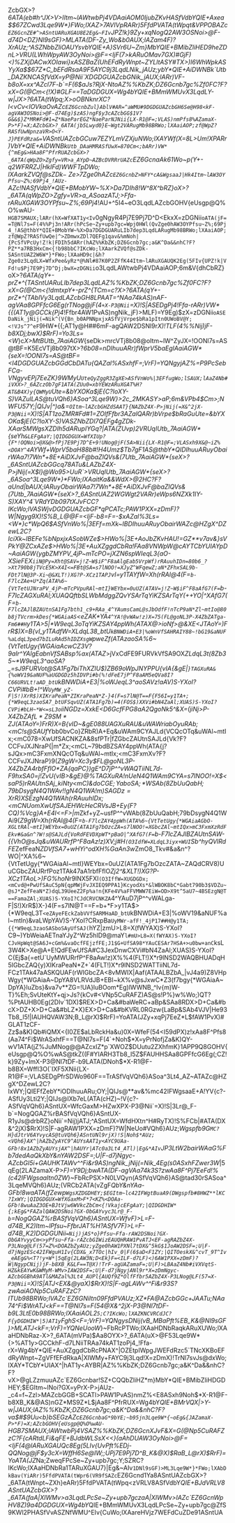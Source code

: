 ZcbGX>?_6ATA(eb#h^JX>V>IItm~lAWtwbPj4VDAaiAOM0IjubZKvHASfVdbY*QIE+Axea$$67Z*Cwd3Lqe9W*}*FWo;lXAZ>7AVIVpRARr)5FfdPVATA(tWpqt&VPPOBAZc`EZ6GcnZE#^>ASntUARuXGAU8E2Eg&~FIv`JPZ!k}9Zy+xqNogQ2AW3OSNoi>@F-d74D<DZ}Nl9sGF)>MLATA(DF-Zy_Wo&b0AUX;lAZam4F)?XrAUz;^ASZNbbZliOAUYsvbY*QIE+A}SVr6U~Z*m}MbY*QIE+BMibZliHED9heZDnL>VRU(LWhWpyAW3OyNoi>@F=<IjF(7>kARuOMav*7GX)#GjF)<)%ZXjDACwXOIawi}xASZBaZ*(UhEFdRyWnpt~ZYLltASY#TX>)I6WhWpkASYyXa$$67Z*C_bEFdRsaA9F5AYC9j3LqdLNik_jAUz;ybY*QIE+AiDWNBk`Utb_DAZKNCASfVdX=yP@Nii`XDGDGUAZcbGNik_jAUX;lARr)VF-b8oX=xx^AZcl7F-b`=F(6$aJs?RjX-NtoAZ%%KbZK;DZ6Gcnb7gc%Zf0*FC?F?xX=G(@Cm<{!X)#GLF==TaDGDGUX=Wg4bY*QIE+BMmWMUvX3LqdLY-w|JX>?_6ATA(tWpq_;X>oOBNknrXC?I<vCv<IOVkaOvAZc`EZ6GcnbZul}AblV#AR=^aWMU#9DGDGUAZcbGH6Se@H98<kF-agVAW3OSNoi>@F-d74Eg)$zAS)ngF$y3cAZcbGG$1V?G&&$}Z*MR#Fd#1=Z*NaeParEGZ*NaeParNJNii{LX-R1@F=;VLAS)nmPfs8%AZamaX-P>*F)=X;AZcbGX>?_6ATA(jb5Lwyd0}E~Wgt2VARugMb98BRWo;lXAaiAOP;zf@WpZ?RASfUwNpnzaVR>O<Y-J}PEFdRza&=`VASntUAZcbGCuw7EZYLmVZXjuNWo;lXAYWf(X=8L>Um!XPARr)VbY*QIE+AiDWNBk`Utb_DAaHMRASfUwX=870Cm<;bARr)VW*{^mEg&>HAa8F^PfrRUAZcbGX>?_6ATA(qWpZO>Zgfy=VR>a_AYpD~AZBcDVRRrUAZc`EZ6GcnaAk61Wo~p(Y+-q2WFRRZJ|HkIFd$)WWFTpDWo;lXAarkZVQf@sZDk-~Ze$>7Zge0hAZc`EZ6GcnbZ>NFY*cA&WgsaaJ|Hk4Itm~lAW3OYPfsu~Z%;69Pj4_!AUz-`AZc!NASfVdbY*QIE+BMobYW~%X>Da7DIh8!W^8X^bRZ}oX>?_6ATA(qWpZO>Zgfy=VR>a_ASoazATJ;>Ffa-rARuXGAW3OYPfsu~Z%;69Pj4_!AU+^5I4~eO3LqdLAZcbGOHV{eUsgp@Q%O%wAU-`HGB7SMAUX;lARr(hX=WfXAT1y<Iv`0gNgyR4Pj7E9Pj7D^D<EkxX=zDGNii`oATA(jF==T@Nl7s=F(4%%Pj3n!ARr(hPcSe~Zy+upb7gc=Wpj0HWl(QvZge0hAW3OYPfsu~Z%;69Pj4_!AS@thbY*QIE+BMobYW~%X>Da7DGDGUARuLIb7dep3LqdLARugMb98BRWo;lXAaiAOP;zf@WpZ?RASfUwQe|^>ZDmwxZDl7QEFg1qav&%mNoh|{PcSfVPcUy!Z!k|FDIh5dARr(hAZ%%KbZK;DZ6Gcnb7gc;a&K^Da&&nhC?F?PZ**a7RB3HxCm<{!b98bbC?IKcWo;lXAarkZVQf@sZDk-SASntUAZ2W6W*}*FWo;lXAaHD9c|&h?Zge0z3LqdLX=WfxPee&yRz*@%Nl#87K0P2ZFfK44Itm~lARuXGAUQK2Eg(5FIv{UPZ!k|VFd!u$Pj7E9Pj7D^Dj;bwX=zDGNii`o3LqdLAWtwbPj4VDAaiAOP;6m&V{dhCbRZ}oX>?_6ATA(qY+-prZ*^{TASntUARuLIb7dep3LqdLAZ%%KbZK;DZ6Gcnb7gc%Zf0*FC?F?xX=G(@Cm<{!dmtxpY+-prZ*^{TCm=c?X>?_6ATA(qY+-prZ*^{TAblVy3LqdLAZcbGH8LPAAT=^NAa74kAS)nAF-agVAa8GPFfcG6Eg(rTNog@jF(4`+X-P3@Nii`=X)!S|ASEDgPj4_!Ffa-rARr)VW*{{(AT1y@GCCk{Pj4_!Ffbr4AW1PvAS)ngNik_jF)>MLF)=Y9Eg)$zX=zDGNii`oASEDaNik_jNij(=Nik^(V{Bn_b0APNNpxjxASfVjVrpe$bRa1pItn0UWoBV@Y;<!VJs^7^eF`9HW*{{;AT1y@H##6mF-agQAW2DSNl9r*X)!TLF(4%%Nij)jF-b8XDj;bwX)$RrF)=Yo3Ls=<W*}c*X>MtBUtb_7AaiAGW*{seDk>mrcVTj8b08@oItm~lW^ZyJX=!OONl7s=AS@tBF=<I4X>K5EcVTj8b097tX>?_6b08=nDIhuuARr)fWprV5baEglAaiAGW*{seX=!OONl7s=AS@tBF=<I4DGDGUAZcbGGdCbDATu{QAZal%ASxhfF=;VrF)=YQNgyjAZ%=P9PcSebFCa-VNgyvEPj7EeZ*K}9WMyU`UteQyZggR3ZgXE>ASfVnWo%|3EFfugWo;lSAUX;lAaZ4Nb#iVXX>?_6AZczOb7gF1ATA(ZUu0=xbYEWzARuXGAT%H?AT&B4X)y{QWMyU`Ute=&bYXOKa$jE{C?IoXY-S)VAZulLAS@tuVQh6}ASoa^3Lqe9W*}>2c_2MKASY>aP;6m&VPb4$Cm>;NWFU57Y;|QIJv|^)a&=`OItm~lAZcbGHZdSAAT}{NAZbZ4X-P>jNij(=X&^2jX-P3@Nii`=X)!S|AT1zoZ*MR#Fd#1=Z*OlfFfbr3AZalQARr)bVrpe$bRaGuUte=&bYXOKa$jE{C?IoXY-S)VASZNbZDl7QEFg4gZDk-XAarSMWgsXZDIh5dARupIYGq?|ATA(ZUvp)2VRUqIUtb_7AaiAGW*{seYh`&LEFgAaY;|QIDGDGUX=WfXIUp?{F*!OQNoi>@X&@>fPj7E9Pj7D^E+9!UNog@jF(5A>Nii{LX-R1@F=;VLASxh9X&@~iZ%<DOAY^4`AYWf+WprV5baH88b#!H4Umz$Tb7gF1AS@thbY*QIDIhuuARuyObairWAa7!7Wn*+8E+AiDXJvF@baZlQVs&(7Utb_7AaiAGW*{seX>?_6ASntUAZcbGGcq78ATu&LAZbZ4X-P>jNij(=X$l}@Wo95>UuR`>VRUqIUtb_7AaiAGW*{seX>?_6ASoa^3Lqe9W*}*FWo;lXAaitKa&&WdX>@2HC?F?aUnd|bAUX;lARuyObairWAa7!7Wn*+8E+AiDXJvF@baZlQVs&(7Utb_7AaiAGW*{seX>?_6ASntUAZ2WGWgt2VARr)eWps6NZXk1IY-S)XAY^4`VRdYDb097tXJvFCC?IKcWo;lVASWjvDGDGUAZcbGF*qPCATc;PAW1PXX=zDmF)?W|Ngyg9X)!S%B_L@@F=<IjF-b8=F=-$xAZal%3Ls=<W*}c*WpQ6$ASfVnWo%|3EFf=mXk~IBDIhuuARuyObairWAZc@HZgX^DZewL2C?IciXk~IBEFe%bNpxjxASobWZe$>HWo%|3E+AoJbZKvHAU!=GZ**v7av&}sVPkY@Z*CxAZe$>HWo%|3E+AuXZggdCbRa!FAa8VNWpW@cAY*TCbY*UIAYpD~AaiAGW*{ygbZMYPV_4jP~mTcPO=jXZN6spWIeqL3{aO-XSieFEX`iiN@Py=Xht@SAV=j!Z~W$iF^F8aAlgEab5VrpWf)rRAuuhIDn=80b6_?>Xt790b8jTVcE5K>X4I<=FBt@SA=s7lNOO!=XJyZ^WFqewZ;aN*ZFhxSAL9b-FDt7lN@3P-Xi~@&XLT!)XG?P-XCz1TAPJ`vI=y1TAYfW=Xh(rRAl@4(F=`b-F7lcZAe+U*Zq(ATA%6~{VtTetUJNraPV_4jP~mTcPVpuRAl~mtI}WEYbx=0uUZ(ATAV=j!Z~W$iF^F8aAfG7(F=`b-F7lcZAGXuRAl;XUAQQftb$SLWbMdggZQvYSArTq$YiKZSArTq$Y$(++YO|^XAfG7(F=`b-F7lcZAJlBZAUtnSA1Fg7bth1_c9+RAa_4^YAumsCamL@sJbOdfF!nTcP9aN*Zl~mtIo@80b8jTVcrm>kDes{*WGAiaAS`<eZAK*YA`4^YA!@vWAw!z)X=75(FL@goNL3P-X4ZbZATga-Fm6##H`y1TA>5|*W9eqL3oTq$YiKZSAY4ppWh(ATA%6~{VtTetUgy{*WGAiaATA~ZA~DpYAqlLYZ6b~{Vc?F?CCFvJXZ|zmU>L8=X(fWYAX)S-YOtcRbN-jXZN6spWIeqL3^aoSA1Fg7bgB=#Y$(++Y7@cZA`4^YA;X=)FLM>)Fj_kiNj(ATArW$iF^47aA6)<)FL7d-FLI<=F2}bCFbeScP9P=%ZgT+yZnkCCG=y1TA$;{*W9eqL31Fg7bXVi#bN4ZaAUtnSAD)jiNrV;=FdVfSA=nOMWqPB+E}WEYbx=0uUZ(ATA1Fg7bUGDGDIQ*Yb{^E*ZcNI?CS`l8bw!sPVvm@sJv`b-F@R$)XmWuRAl;XUA0b&oWDY-3Z@qkuUHRAIYSEzgNj3P-XrR$)XLdqL3^aoSA`kBNWlWG6Z@qkuUHRAIYZXsgW|5XYbKj^7b4gW=XFqewZ;aN*ZJ(ATA%laZAL&uTA87qcGGbcZAUGDGDs}h;Wi{=RA$aoSAEgqPVcGB+EsRN|AN;=RAf(8ZbQfI?CF^jAajVfSAbtiaAml;oW1AMeZO}lZAl~mtI9FURVBgW=Xl~mtIsRN|A=-zUA4<9AadjsgW?;mWAml;oW1AMeZO}lZAV)S-YXoI?CS`l8bF*K&a|59oW@}l$X@>ioNf>@&XE<JTAoY=)FrR$)X=B{vI_y1TAdfW=XLdqL38_btU`kBNWDiA+E3|%oWnVfSAHRAIY88~!bG19&aNUF%aLdqL3ped7bILuRAd5hIDZXsgW`pweZf(ATAzaoSA%6~{VtTetUgy{*WGAiaAcwC*Z3V?9aIr^YAlgEabnVfSABsp%ax(ATAZ_>jVxCdFE9FURVkVfSA9OX*ZLdqL3t(8Zb35~*W9eqL3^aoSA?_=sJ9FURVot@SA1Fg7biThXZIU$)ZB69oWpJNYPPU{vIA{&gE|`}TAGXuRA&{%oWV19&aNUF%aUGDGDz5hIDVPi#b(%!dFeE7jP^F8aAM5eQVa8I?C66URVLt!aAD_btU`kBNWDiA+E3|%oWJeqL3^aoSAVz!aAV)S-YXoI?CVPi#bB+!^W`UyMW_yZ-F|S!)XrR$)XIKraPeaN*ZIKraPeaN*Z-}4(F=s7lN@T==F{F56I=y1TA+;{*W9eqL3zaoSA7_btUFSqvUZ(ATA1Fg7b)=4(FOS$)XXVi#bN4ZaAl;XUAS)S-YXoI?CVPi#bLH~*W<=sL3o`iiNGDz=XxkE<D6GcfFPG8aA2QgoNk5^&X=(jiNj>P-X4ZbZAf$L*Z9SM*ZJ(ATAoY=)FrR$)X=B{vID~&gE088UAGXuRAU&uWAWriabOyuRAb;<mC!s@SAUf*Ybb0bvCo}ZRbR)A+Eq&uWAm9CYAJLd{VCQcOTq&uWAl~mtIx;<mC078=XwUfSACNKZA&8sfPTr|fZGbcZAUtnSAJLd{Vk?F?CCFvJXJNraP{|m*Zx;<mCL~79bdBZSAY4ppWh(ATA{j?sJQx>mC3FxmXNQcOTq&uWAl~mtIx;<mC3FxmXv?F?CCFvJXJNraP}9(*Z9gW=Xc3y$FL@goNL3P-X4ZbZA4rbfFflO*ZA{qaPC})gE^D7jP^^vWAQTiiNL7d-F9hxSA0=j!ZvU{vIB>&gE}@%TAGXuRA!nUeN4Q1WAm9CYA=s7lNOO!=X$<saP5)rRAUtnSAj_kiNty<mC)&doCGE$;YaboSA;*WSAb(8ZbUuQabH;79bDsygN4Q1WAv!!gN4Q1WA!m)SAGDz=XrR$)XSEzgN4Q1WAh(rRAuuhIDx;<mCNUomXwUfSAJEHWcHeCRVsJB+Ey{F?CQ)%Vcg}A+E4I<=F>|m*Zkf+yZ~usfP^^vWAb(8ZbUuQabH;79bDsygN4Q1WAi9(*Z9gW=Xh(rRAl@4(F=`b-F7lcZAY4ppWh(ATA%6~{VtTetUgy{*WGAiaAGbO-XGLtRAl~mtI}WEYbx=0uUZ(ATA1Fg7bOzcZA=s7lNOO!=XGbcZAl~mtIQx>mC3FxmXzRdFEkv#&a&n^?W!s@SAJLd{VoRdFEVDXpWT*pBaO|^XAfG7(F=`b-F7lcZAJlBZAUtnSAW-{{VhO@sJq&uWAURrfP^F8aAz!z)XV;j#H`(O3IdfW=XLdqL3iyx+WUI`Sb^hyQVlRdFE*ZefFeaN*ZDVfSA7+wHYi^odXH%GaAn3w*ZmO8_Tkv#&a&n^?WO|^XA%6~{VtTetUgy{*WGAiaAl~mtI}WEYbx=0uUZ(ATA1Fg7bOzcZATA~ZAQdCRV8)UuCGbcZAURrfPoz1TAk47aA1rbfFflO*Zj2^&XLT!)XG?P-XCz1TAoL>)FG%hoN*r9lNX5FXI`(O3IffW=XUGDGDx;<mCvd@+PwUfSAuC5pN{qpMWjFvJXIEQ9PPA1}KcyodXs*&lWBOK8bC*Gabt790b3$VDZu~@sJ*ZefFeaN*Z)dqL39UeeZ2Fp%a!n{KFe4V%aFFVMWW7EiW=OD>X9t^5aU7~4BSEzgN@T==FamaZAl;XUAS)S-YXoI?CJdCRVCNKZA`4^YAuD7jP^^vWALga-F|S!)XrR$)X-}4(F=s7lN@T==F=b+*F>y1TA$>{*W9eqL3T`<eZAyeFEckZabVVfSARMHaAD_btU`kBNWDiA+E3|%oWV19&aNUF%al~mtIn)&vaLWpYAV)S-YXoI?CRxpBa`UyMWr-afF!_4jP17##H@y1TA;{{*W9eqL3zaoSASboSAyUfSAJ(`hYZ|zmU>L8=X(fWYAX)S-YXoI?C9~)YbWeiaAETnaYJyZ^Wz5hID9@maY`l#mU>L8=X(fWYAX)S-YXoI?CJvHpWqt@SA6J+cGm%&vaOcfFEjzfFE;J1$G+UfSA98*YAuCESAr7HSA+>u0bw+anC`ksL3W4K>Xe@A+E!QdFEwUfSA#C3JexDnwCXVi#bN4ZaAl;XUAS)S-YXoI?C{Ej$a{=etU`UyMWURrfP^F8aAw!z)X%%4(FLT!)X*r9lNSD2WAQBHUADqH5IGbcZAQ{y)XIKraPeaN*Z+`4(FLT!)X*r9lNSD2WATTiiNL7d-FCz1TAk47aASKQUAF(rWIGbcZA<8vMWIX|Aaf(ATAALBZbA_|vJ4a9)Z8VHpWgy{*WGAiaA~DpYA8VLRVdJB+EBI~kX%v@sJxwC*Z3(f7bgy{*WGAiaA~DpYA}luZbs}&va7v**ZG=!UA}luBOom*Eg)lWWNB_^Iv{m)W-T}%Eh;SvUteKtY+qj>Js?{kCv#<VNp5CuRAFZ)AS@s!P%}w%Wo;)QT?%PtAUHB0Eg(2DIv`1DX)$REX>D+Ca&#baWeRC+aBp&SAa8RDX>D+Ca&#bcX>DZ+X>D+Ca&#bLZ*X}EX>D+Ca&#bKVRL0RGzw{LaBp&SAb4VJV|He93Tb8_I5!|IAUHQVAW3N;B_L@rX)$RrF)=YoATA(JZy+xqPj7EeZ*L$fAW1PvX)#GLAT1zCF-Zz$a&K)Qb#iQMX<{I0ZE$aLbRckHa&u)0X=WfeF(54<I59dPX)z!xAa8F^Pfs8(Aa74^Fi$WrASxhfF==T@Nl7s=F(4`+Noh$*X=yPrNofjZa&K)QY-wV1ATA(jZ%JuMNog@@AZcxIZ*p`XWOZ$DUutu2ZXhfmK}1APP9Q8GOHV{eUsgp@Q%O%wAS@tkZ((F#YIARH3Tb8_I5Z$FAUHHSAa8GPFfcG6Eg(;CZ!k}9Zy+lmX-P3@Nl7tDF-b9LATA(DNoh$*X-R1@F-b8BX=WffI3O(`IXF5XNii{LX-R1@F=;VLASEDgPfrSDWo960F==TrASfVqVQh6}ASoa^3Lt4_AZ~ATAZc@HZgX^DZewL2C?IxWY;|QIEFfZebY*iODIhuuARu;OY;|QIJs@**av&%mc42IFWgsaaE+A!YV{c?-ASfUy3Lti2Y;|QIJs@IXb7eL(ATA(cHZ)~!V{c?-ASfVqVQh6}ASntUX=WfcGaxM>HZwXPX-P3@Nii`=X)!S|3Lr@_F-b`=NogQGAZ%rBASfVqVQh6}ASntUX-R1yJs@drbRZ}oNii`=Nij)jATJ;^ASntUX=WfdHXtn^H#RyTX)!S%FCb|#ATA(DX&^2jX)$RrX)!S|F-agRAW1PXX=zDmF)?W|NeUo#VQh6}AUz;*Wgspfb9G`MC?H}dJtrV6AYvycAS@tuVQh6}ASntUNl9rjX)!S|Noh$*AUz;<VQh6}AX^|hAZbZyAYC9^AUYsAAT1y<AYC9UAa-GFb!8x1AZbZyAUYsjAX^|hAUYr|ATc0a3Lt4_ATl)|Eg&*AIv`JP3LtW2bairWAaG%Fb7dedAaQkXbY&nYAW2DSF=;U|F-d7jNgyc-AZcbGI5i+GAUHKTAWv^^Fi&r9AS)ngNik_jNij(=Nik_4Eg(s0ASxhFZwer3W*|5qEg(2LAZamaX-P>*F)=Y9Dj;bwATA(DF-agVAa74k3S?zwAa8F^Pj7EeFd!%(c42IFWgsaaItn0ZW*}~FbRcPSX>N0LVQyn(ASfVqVQh6}AS@tad30rSASoa^3LqeMVQh6}AUz;(VRCb2ATA(vZgF*QbY&nYAa-GFb!8waATA(fZewp`WgsXZDGDHEY;$EGItm~lc42IFWgtBuaA9(DWgspfb#8HWZ**lKC?IxWY;|QIDGDGUX=WfXGaxM>F*7<KZ%<DOAa-GFb!8wuAaZ3OE+BJtVjw6WVkcZbCm<{!VkajcEFgAaY;|QIDGDHIW*{;kEg&*FAZalQAW2DSNoi?GX-ObGAYvyc3Lr@_F-b`=NogQGAZ%rBASfVqVQh6}ASntUX=WfvF)>L=F-d74B_K2)Itm~lPfsu~FfbrJAT%H?ASfV7F)>L=F-d74B_K2)DGDGUNii`=Nij)jAS*o}Pfsu~Ffa-rAW2DSNoi?GX-ObGAYvyyCm<>yPfsu~Ffa-rAZcbGIWizEAUQHRAW1PvATJ<EF-agRAZbZ4X-P3LNog@LF(57=Z%<DOAZbZyAUz;yZge0hAW1PXNl7tDX&^5kG$1JoAW2DSF=;U|F-d7jNgzESc42IFWguH1Iv{CDX&_x7TOc|hIv_0|F(6$aD<F1ZY;|QITOeskX&^cvT_9T^Iv_eAEg&%<T?!y+W*|5qEg(2LAW3N;D<Ek}F=<ILF-d7LF)<)6AW1PXX=zDmF)?W|NgypCNij)jF-b8XB_K&LF==T@X)!TrF-agUAZamaF=;U|F)>LBAaZ4Nb#iVXVqtS-HZ&kEAYwK&WMyM-WMv>IAW2DSF=;U|F-d7jNgyjANl9r*X=zDmNgyc-AZcbGGBhA9ATl&MAZal%3Lt4_AUPl{AUQf9Z*OlfFfbr5AZbZ4X-P3LNog@LF(57=X-P3@Nii`=X)!S|ATJ<EX&@yaX)$RrX)!S|F-agLAWv^^Fi&r93S?zwAaiAONp5CuRAFZzC?ITUb98BRWo;lVAZc`EZ6GNiItn09FfdPVAUz;XZ*FA@AZcbGGc+JAATu;NAa74^Fi$WrATJ<kF==T@Nl7s=F(54<Noi>@X&^2jX-P3@Nl7tDF-b9L3LtE0b98BRWo;lXAaiAOL2`5;C?IKcWo;lXAZKNCVRCdJC?F{yDGDHIW*|5)AT1y`FghS<F=;VrF)=YQNgysDNij(vB_MBaPft%EB_K&@Nl9sGF)>MLATJ<kF=;VrF)=YQNeUooW*}~FbRcPTWo;lXAaHDNbRaqkARuXUWo;lXAaHDNbRaz-X>?_6ATA(mVPa)$Aa8OYX>?_6ATA(uX>@F53Lqe9W*{>%AT1y>GCCkhF-d7LNiiTRAa74kAT1zoPj4_!Ffa-rX=Wg4bY*QIE+AuXZggdCbRcPNAX^|OZEtpIWpgJWEFdRzc5`TNcXKBoEFdRyWnpt~ZgVFfEFdRkaA|XIWMy+FAYC9j3Lqd!X=zDmX)!TrNl7svJs@dxWo;lXAY*TCbY*UIAX^|hAT1y<AYBR|AZ%%KbZK;DZ6Gcnb7gc;a&K^Da&&nhC?F?vX>@gLZzmuuAZc`EZ6Gcnbar!SZ+CQQbZliHZ*m}MbY*QIE+BMibZliHDGDHEY;$EGItm~lNoi?GX=yPrX-P>jAUz-_c4=f~Zzl>MAZcbGGB+SCATl>PAW1PvAS)nmZ%<E8ASxh9Noh$*X-R1@F-b8XB_K&@AS)nGZ*MS9Z*L$jAa8F^PfrRUX=Wg4bY*QIE+BMrVQX|>Y-w|JAUX;lAZ%%KbZK;DZ6Gcnb7gc;a&K^Da&&nhC?F?va$#$9Uu<b}bSEGzAZc`EZ6GcnbaG*9bYE;~b95jn3Lqe9W*{~oEg&{JAZamaX-P>*F)=X;AZcbGOHV{eUsgp@Q%O%wAU-`HGB7SMAUX;lAWtwbPj4VSAZ%%KbZK;DZ6GcnXJvF&X=G(@Np5CuRAFZzC?F{cARtdLFi&qFE+BJdbWLSsX<<}(aAhDUAW3OyNoi>@F=<IjF(4@lARuXGAUQc8Eg(5LIv{UvPft%EDj-QQNog@jF$y3cX=WffH6Se@IW;;UPj7E9Pj7D^B_K&@X)$RaB_L@rX)$RrF)=YoATA(JZ*Na;ZweqFPcSe~Zy+upb7gc;Y;SZRC?IKcWo;lXAaHDNbRa1TARuXGAU7}|Eg&~AIv`1DNl9sGF)>ML3Lqe9W*}*FWo;lXAbDkBav(YiARr)5FfdPVATA(tWpr6(VR9fSAZc`EZ6Gcnd1Ya8ASntUAZcbGX>?_6ATA(tWnpt~ZXh}eARr)5FfdPVATA(tWpq<zVRLV8ASfVdbY*QIE+BJdVRLV8ASntUAZcbGX>?_6ATA(faA|XIWMv>a3LqdLPcSe~Zy+upb7gczaA|XIWMv>IAZc`EZ6GcnWpHV8Z)9a4DGDGUX=Wg4bY*QIE+BMmWMUvX3LqdLPcSe~Zy+upb7gc@ZfS9KWl2PHASfVvASZNfWMU^EIv{CuWo;lXAareHVjz7WEFdCuZDe91ASntUA